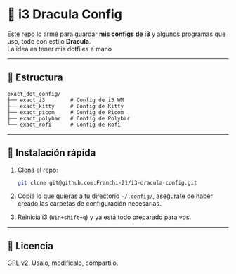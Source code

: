 # 🐧 i3 Dracula Config

Este repo lo armé para guardar **mis configs de i3** y algunos programas que uso, todo con estilo **Dracula**.  
La idea es tener mis dotfiles a mano

---

## 📂 Estructura

```
exact_dot_config/
├── exact_i3        # Config de i3 WM
├── exact_kitty     # Config de Kitty
├── exact_picom     # Config de Picom
├── exact_polybar   # Config de Polybar
└── exact_rofi      # Config de Rofi
```

---

## 🚀 Instalación rápida

1. Cloná el repo:
   ```bash
   git clone git@github.com:Franchi-21/i3-dracula-config.git
   ```

2. Copiá lo que quieras a tu directorio `~/.config/`, asegurate de haber creado las carpetas de configuración necesarias.

3. Reiniciá i3 (`Win+shift+q`) y ya está todo preparado para vos.

---

## 📜 Licencia

GPL v2. Usalo, modificalo, compartilo.  
